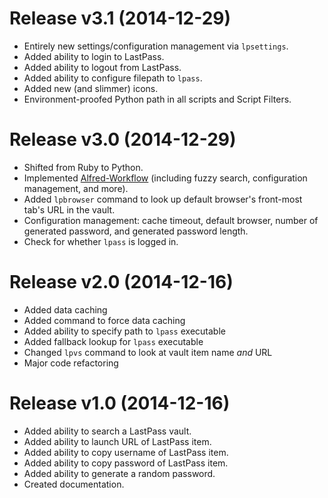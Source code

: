 # Release v3.1 (2014-12-29)

* Entirely new settings/configuration management via `lpsettings`.
* Added ability to login to LastPass.
* Added ability to logout from LastPass.
* Added ability to configure filepath to `lpass`.
* Added new (and slimmer) icons.
* Environment-proofed Python path in all scripts and Script Filters.

# Release v3.0 (2014-12-29)

* Shifted from Ruby to Python.
* Implemented [Alfred-Workflow](https://github.com/deanishe/alfred-workflow) (including fuzzy search, configuration management, and more).
* Added `lpbrowser` command to look up default browser's front-most tab's URL in the vault.
* Configuration management: cache timeout, default browser, number of generated password, and generated password length.
* Check for whether `lpass` is logged in.

# Release v2.0 (2014-12-16)

* Added data caching
* Added command to force data caching
* Added ability to specify path to `lpass` executable
* Added fallback lookup for `lpass` executable
* Changed `lpvs` command to look at vault item name *and* URL
* Major code refactoring

# Release v1.0 (2014-12-16)

* Added ability to search a LastPass vault.
* Added ability to launch URL of LastPass item.
* Added ability to copy username of LastPass item.
* Added ability to copy password of LastPass item.
* Added ability to generate a random password.
* Created documentation.
